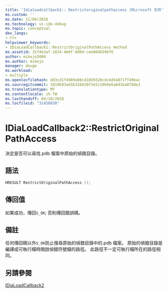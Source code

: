 ```yaml
---
title: 'Idialoadcallback2:: Restrictoriginalpathaccess |Microsoft 文件'
ms.custom: ''
ms.date: 11/04/2016
ms.technology: vs-ide-debug
ms.topic: conceptual
dev_langs:
- C++
helpviewer_keywords:
- IDiaLoadCallback2::RestrictOriginalPathAccess method
ms.assetid: 31fde3af-2824-4b0f-8d0d-cee6046596f6
author: mikejo5000
ms.author: mikejo
manager: douge
ms.workload:
- multiple
ms.openlocfilehash: dd3cd1f4989e88c41039328cdc4d54071ff49bac
ms.sourcegitcommit: 3d10b93eb5b326639f3e5c19b9e6a8d1ba078de1
ms.translationtype: MT
ms.contentlocale: zh-TW
ms.lasthandoff: 04/18/2018
ms.locfileid: "31458930"
---
```

# <a name="idialoadcallback2restrictoriginalpathaccess"></a>IDiaLoadCallback2::RestrictOriginalPathAccess
決定是否可以尋找.pdb 檔案中原始的偵錯目錄。  
  
## <a name="syntax"></a>語法  
  
```C++  
HRESULT RestrictOriginalPathAccess ();  
```  
  
## <a name="return-value"></a>傳回值  
 如果成功，傳回`S_OK`; 否則傳回錯誤碼。  
  
## <a name="remarks"></a>備註  
 任何傳回碼以外`S_OK`防止搜尋原始的偵錯目錄中的.pdb 檔案。 原始的偵錯目錄是編譯成可執行檔時開啟偵錯符號檔的路徑。 此路徑不一定可執行檔所在的路徑相同。  
  
## <a name="see-also"></a>另請參閱  
 [IDiaLoadCallback2](../../debugger/debug-interface-access/idialoadcallback2.md)